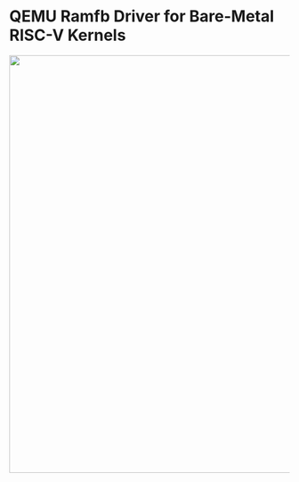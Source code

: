 # QEMU Ramfb Driver for Bare-Metal RISC-V Kernels

<img src="https://github.com/user-attachments/assets/6f034622-66a6-446c-9651-64466db9a21e" width="750">

